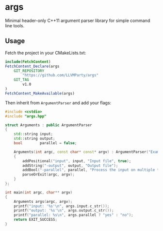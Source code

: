 # args

Minimal header-only C++11 argument parser library for simple command line tools.

## Usage

Fetch the project in your CMakeLists.txt:

```cmake
include(FetchContent)
FetchContent_Declare(args
    GIT_REPOSITORY
        "https://github.com/LLVMParty/args"
    GIT_TAG
        v1.0
)
FetchContent_MakeAvailable(args)
```

Then inherit from `ArgumentParser` and add your flags:

```cpp
#include <cstdio>
#include "args.hpp"

struct Arguments : public ArgumentParser
{
    std::string input;
    std::string output;
    bool        parallel = false;

    Arguments(int argc, const char* const* argv) : ArgumentParser("Example")
    {
        addPositional("input", input, "Input file", true);
        addString("-output", output, "Output file");
        addBool("-parallel", parallel, "Process the input on multiple threads");
        parseOrExit(argc, argv);
    }
};

int main(int argc, char** argv)
{
    Arguments args(argc, argv);
    printf("input: '%s'\n", args.input.c_str());
    printf("output: '%s'\n", args.output.c_str());
    printf("parallel: %s\n", args.parallel ? "yes" : "no");
    return EXIT_SUCCESS;
}
```
